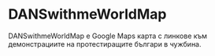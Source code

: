 DANSwithmeWorldMap
===================

DANSwithmeWorldMap е Google Maps карта с линкове към демонстрациите на протестиращите 
българи в чужбина.
